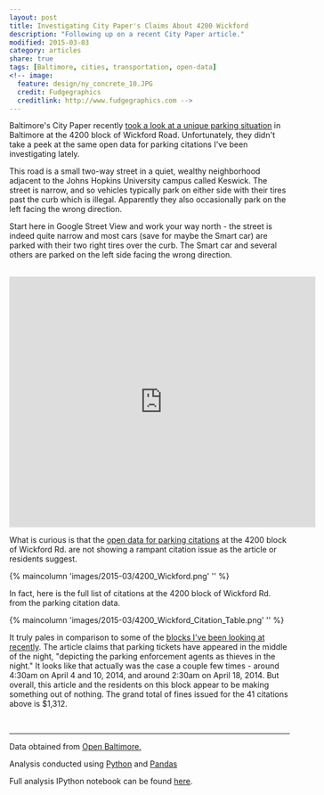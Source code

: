 ```yaml
---
layout: post
title: Investigating City Paper's Claims About 4200 Wickford
description: "Following up on a recent City Paper article."
modified: 2015-03-03
category: articles
share: true
tags: [Baltimore, cities, transportation, open-data]
<!-- image:
  feature: design/ny_concrete_10.JPG
  credit: Fudgegraphics
  creditlink: http://www.fudgegraphics.com -->
---
```


Baltimore's City Paper recently <a href='http://www.citypaper.com/news/mobtownbeat/bcp-victims-of-a-unique-baltimore-parking-problem-fight-the-law-and-the-law-wins-20141216,0,5288351.story'>took a look at a unique parking situation</a> in Baltimore at the 4200 block of Wickford Road.  Unfortunately, they didn't take a peek at the same open data for parking citations I've been investigating lately.

This road is a small two-way street in a quiet, wealthy neighborhood adjacent to the Johns Hopkins University campus called Keswick.  The street is narrow, and so vehicles typically park on either side with their tires past the curb which is illegal.  Apparently they also occasionally park on the left facing the wrong direction.  

Start here in Google Street View and work your way north - the street is indeed quite narrow and most cars (save for maybe the Smart car) are parked with their two right tires over the curb.  The Smart car and several others are parked on the left side facing the wrong direction.  

<br>

<iframe src="https://www.google.com/maps/embed?pb=!1m0!3m2!1sen!2sus!4v1425404187666!6m8!1m7!1sgYu398RNv4HjfPUXZxCNiQ!2m2!1d39.339469!2d-76.627132!3f28.763235779444777!4f-26.84351693465949!5f0.7820865974627469" width="550" height="450" frameborder="0" style="border:0"></iframe> <!--more-->

What is curious is that the <a href='https://data.baltimorecity.gov/Transportation/Parking-Citations/n4ma-fj3m'>open data for parking citations</a> at the 4200 block of Wickford Rd. are not showing a rampant citation issue as the article or residents suggest.

{% maincolumn 'images/2015-03/4200_Wickford.png' '' %}

<!-- <center>
<figure>
  <a href='{{ site.url }}/images/2015-03/4200_Wickford.png'><img src='{{ site.url }}/images/2015-03/4200_Wickford.png'></a>
</figure>
</center> -->

In fact, here is the full list of citations at the 4200 block of Wickford Rd. from the parking citation data.

{% maincolumn 'images/2015-03/4200_Wickford_Citation_Table.png' '' %}

<!-- <center>
<figure>
  <a href='{{ site.url }}/images/2015-03/4200_Wickford_Citation_Table.png'><img src='{{ site.url }}/images/2015-03/4200_Wickford_Citation_Table.png'></a>
</figure>
</center> -->

It truly pales in comparison to some of the <a href='{{ site.url }}/articles/Rapid-Increase-In-Citations/'>blocks I've been looking at recently</a>.  The article claims that parking tickets have appeared in the middle of the night, "depicting the parking enforcement agents as thieves in the night."  It looks like that actually was the case a couple few times - around 4:30am on April 4 and 10, 2014, and around 2:30am on April 18, 2014.  But overall, this article and the residents on this block appear to be making something out of nothing.  The grand total of fines issued for the 41 citations above is $1,312.

<br>

---

<p style="width: 100%; font-style: italic;">

Data obtained from <a href='http://data.baltimorecity.gov/'>Open Baltimore.</a><br>

Analysis conducted using <a href='http://www.python.org'>Python</a> and <a href='http://pandas.pydata.org'>Pandas</a><br>

Full analysis IPython notebook can be found <a href='http://nbviewer.ipython.org/github/jtelszasz/baltimore_citations/blob/master/citation_analysis.ipynb'>here</a>.<br>

<script>
  (function(i,s,o,g,r,a,m){i['GoogleAnalyticsObject']=r;i[r]=i[r]||function(){
  (i[r].q=i[r].q||[]).push(arguments)},i[r].l=1*new Date();a=s.createElement(o),
  m=s.getElementsByTagName(o)[0];a.async=1;a.src=g;m.parentNode.insertBefore(a,m)
  })(window,document,'script','//www.google-analytics.com/analytics.js','ga');

  ga('create', 'UA-58835878-1', 'auto');
  ga('send', 'pageview');

</script>
